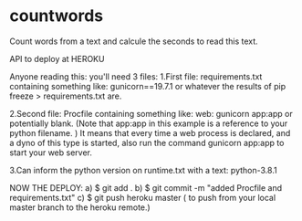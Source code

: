 # countwords

Count words from a text and calcule the seconds to read this text.

API to deploy at HEROKU

Anyone reading this: you'll need 3 files:
1.First file: requirements.txt containing something like: gunicorn==19.7.1 
or whatever the results of pip freeze > requirements.txt are.

2.Second file: Procfile containing something 
like: web: gunicorn app:app or potentially blank.  (Note that app:app in this example is a reference to your python filename. )
It means that every time a web process is declared, and a dyno of this type is started, 
also run the command gunicorn app:app to start your web server.

3.Can inform the python version on runtime.txt with a text: python-3.8.1

NOW THE DEPLOY:
a)  $ git add . 
b) $ git commit -m "added Procfile and requirements.txt"
c) $ git push heroku master     ( to push from your local master branch to the heroku remote.)

